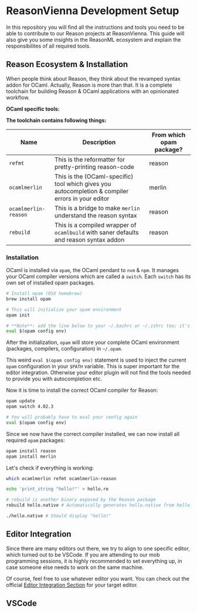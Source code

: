 # ReasonVienna Development Setup

In this repository you will find all the instructions and tools you
need to be able to contribute to our Reason projects at
ReasonVienna. This guide will also give you some insights in the
ReasonML ecosystem and explain the responsibilites of all required
tools.

## Reason Ecosystem & Installation

When people think about Reason, they think about the revamped syntax
addon for OCaml.  Actually, Reason is more than that. It is a complete
toolchain for building Reason & OCaml applications with an opinionated
workflow.

**OCaml specific tools:**


**The toolchain contains following things:**

| Name          | Description   | From which opam package? |
| ------------- | ------------- | --------------- |
| `refmt`       | This is the reformatter for pretty-printing reason-code | reason |
| `ocamlmerlin`      | This is the (OCaml-specific) tool which gives you autocompletion & compiler errors in your editor | merlin |
| `ocamlmerlin-reason` | This is a bridge to make `merlin` understand the reason syntax             | reason |
| `rebuild`     | This is a compiled wrapper of `ocamlbuild` with saner defaults and reason syntax addon| reason |

### Installation

OCaml is installed via `opam`, the OCaml pendant to `nvm` & `npm`.
It manages your OCaml compiler versions which are called a `switch`.
Each `switch` has its own set of installed opam packages.

``` bash
# Install opam (OSX homebrew)
brew install opam

# This will initialize your opam environment
opam init

# **Note**: add the line below to your ~/.bashrc or ~/.zshrc too; it's needed at every shell startup
eval $(opam config env)
```

After the initialization, `opam` will store your complete OCaml
environment (packages, compilers, configuration) in `~/.opam`.

This weird `eval $(opam config env)` statement is used to inject the
current `opam` configuration in your `$PATH` variable.  This is super
important for the editor integration. Otherwise your editor
plugin will not find the tools needed to provide you with
autocompletion etc.

Now it is time to install the correct OCaml compiler for Reason:

``` bash
opam update
opam switch 4.02.3

# You will probably have to eval your config again
eval $(opam config env)
```

Since we now have the correct compiler installed, we can now install all required `opam` packages:

``` bash
opam install reason
opam install merlin
```

Let's check if everything is working:

``` bash
which ocamlmerlin refmt ocamlmerlin-reason

echo 'print_string "hello!"' > hello.re

# rebuild is another binary exposed by the Reason package
rebuild hello.native # Automatically generates hello.native from hello.re

./hello.native # Should display "hello!"
```

## Editor Integration

Since there are many editors out there, we try to align to one
specific editor, which turned out to be VSCode.  If you are attending
to our mob programming sessions, it is highly recommended to set
everything up, in case someone else needs to work on the same machine.

Of course, feel free to use whatever editor you want. You can check
out the
official
[Editor Integration Section](https://facebook.github.io/reason/tools.html#editor-integration) for
your target editor.



## VSCode
